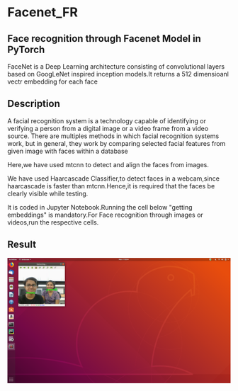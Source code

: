 # Facenet_FR
## Face recognition through Facenet Model in PyTorch
FaceNet is a Deep Learning architecture consisting of convolutional layers based on GoogLeNet inspired inception models.It returns a 512 dimensioanl vectr embedding for each face

## Description

A facial recognition system is a technology capable of identifying or verifying a person from a digital image or a video frame from a video source. There are multiples methods in which facial recognition systems work, but in general, they work by comparing selected facial features from given image with faces within a database

Here,we have used mtcnn to detect and align the faces from images.

We have used Haarcascade Classifier,to detect faces in a webcam,since haarcascade is faster than mtcnn.Hence,it is required that the faces be clearly visible while testing.

It is coded in Jupyter Notebook.Running the cell below "getting embeddings" is mandatory.For Face recognition through images or videos,run the respective cells.

## Result
![result](upload.png)
